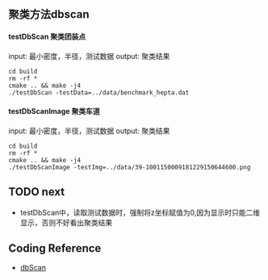 ## 聚类方法dbscan

#### testDbScan 聚类团装点
input:  最小密度，半径，测试数据
output: 聚类结果
```
cd build
rm -rf *
cmake .. && make -j4
./testDbScan -testData=../data/benchmark_hepta.dat
```

#### testDbScanImage 聚类车道
input:  最小密度，半径，测试数据
output: 聚类结果
```
cd build
rm -rf *
cmake .. && make -j4
./testDbScanImage -testImg=../data/39-1001150009181229150644600.png
```

## TODO next
+ testDbScan中，读取测试数据时，强制将z坐标赋值为0,因为显示时只能二维显示，否则不好看出聚类结果
## Coding Reference
+ [dbScan](https://github.com/james-yoo/DBSCAN)
